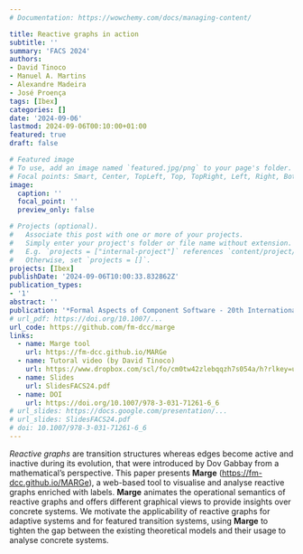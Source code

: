 ```yaml
---
# Documentation: https://wowchemy.com/docs/managing-content/

title: Reactive graphs in action
subtitle: ''
summary: 'FACS 2024'
authors:
- David Tinoco
- Manuel A. Martins
- Alexandre Madeira
- José Proença
tags: [Ibex]
categories: []
date: '2024-09-06'
lastmod: 2024-09-06T00:10:00+01:00
featured: true
draft: false

# Featured image
# To use, add an image named `featured.jpg/png` to your page's folder.
# Focal points: Smart, Center, TopLeft, Top, TopRight, Left, Right, BottomLeft, Bottom, BottomRight.
image:
  caption: ''
  focal_point: ''
  preview_only: false

# Projects (optional).
#   Associate this post with one or more of your projects.
#   Simply enter your project's folder or file name without extension.
#   E.g. `projects = ["internal-project"]` references `content/project/deep-learning/index.md`.
#   Otherwise, set `projects = []`.
projects: [Ibex]
publishDate: '2024-09-06T10:00:33.832862Z'
publication_types:
- '1'
abstract: ''
publication: '*Formal Aspects of Component Software - 20th International Conference, FACS 2024, Milan, Italy, September 9-10, 2024, Revised Selected Papers*'
# url_pdf: https://doi.org/10.1007/...
url_code: https://github.com/fm-dcc/marge
links:
  - name: Marge tool
    url: https://fm-dcc.github.io/MARGe
  - name: Tutoral video (by David Tinoco)
    url: https://www.dropbox.com/scl/fo/cm0tw42zlebqqzh7s054a/h?rlkey=urd0z5ern6akgkc3l8dqq8l7c&e=1&st=iu6c3xs5&dl=0
  - name: Slides
    url: SlidesFACS24.pdf
  - name: DOI
    url: https://doi.org/10.1007/978-3-031-71261-6_6
# url_slides: https://docs.google.com/presentation/...
# url_slides: SlidesFACS24.pdf
# doi: 10.1007/978-3-031-71261-6_6
---
```


_Reactive graphs_ are transition structures whereas edges become active and inactive during its evolution, that were introduced by Dov Gabbay from a mathematical’s perspective. This paper presents __Marge__ (https://fm-dcc.github.io/MARGe), a web-based tool to visualise and analyse reactive graphs enriched with labels. __Marge__ animates the operational semantics of reactive graphs and offers different graphical views to provide insights over concrete systems. We motivate the applicability of reactive graphs for adaptive systems and for featured transition systems, using __Marge__ to tighten the gap between the existing theoretical models and their usage to analyse concrete systems.